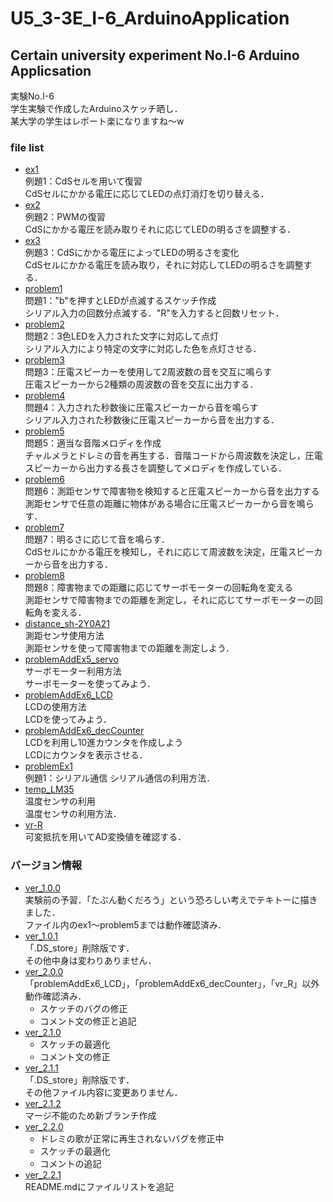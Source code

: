# U5_3-3E_I-6_ArduinoApplication

## Certain university experiment No.I-6 Arduino Applicsation

実験No.I-6<br>
学生実験で作成したArduinoスケッチ晒し．<br>
某大学の学生はレポート楽になりますね〜w

### file list

<ul>
  <li>
    <a href="https://github.com/UtusemiUltimate-of-the-darkness/U5_3-3E_I-6_ArduinoApplication/blob/master/sketch/ex1/ex1.ino">ex1</a><br>
    例題1：CdSセルを用いて復習<br>
    CdSセルにかかる電圧に応じてLEDの点灯消灯を切り替える．
  </li>
  <li>
    <a href="https://github.com/UtusemiUltimate-of-the-darkness/U5_3-3E_I-6_ArduinoApplication/blob/master/sketch/ex2/ex2.ino">ex2</a><br>
    例題2：PWMの復習<br>
    CdSにかかる電圧を読み取りそれに応じてLEDの明るさを調整する．
  </li>
  <li>
    <a href="https://github.com/UtusemiUltimate-of-the-darkness/U5_3-3E_I-6_ArduinoApplication/blob/master/sketch/ex3/ex3.ino">ex3</a><br>
    例題3：CdSにかかる電圧によってLEDの明るさを変化<br>
    CdSセルにかかる電圧を読み取り，それに対応してLEDの明るさを調整する．
  </li>
  <li>
    <a href="https://github.com/UtusemiUltimate-of-the-darkness/U5_3-3E_I-6_ArduinoApplication/blob/master/sketch/problem1/problem1.ino">problem1</a><br>
    問題1："b"を押すとLEDが点滅するスケッチ作成<br>
    シリアル入力の回数分点滅する．"R"を入力すると回数リセット．
  </li>
  <li>
    <a href="https://github.com/UtusemiUltimate-of-the-darkness/U5_3-3E_I-6_ArduinoApplication/blob/master/sketch/problem2/problem2.ino">problem2</a><br>
    問題2：3色LEDを入力された文字に対応して点灯<br>
    シリアル入力により特定の文字に対応した色を点灯させる．
  </li>
  <li>
    <a href="https://github.com/UtusemiUltimate-of-the-darkness/U5_3-3E_I-6_ArduinoApplication/blob/master/sketch/problem3/problem3.ino">problem3</a><br>
    問題3：圧電スピーカーを使用して2周波数の音を交互に鳴らす<br>
    圧電スピーカーから2種類の周波数の音を交互に出力する．
  </li>
  <li>
    <a href="https://github.com/UtusemiUltimate-of-the-darkness/U5_3-3E_I-6_ArduinoApplication/blob/master/sketch/problem4/problem4.ino">problem4</a><br>
    問題4：入力された秒数後に圧電スピーカーから音を鳴らす<br>
    シリアル入力された秒数後に圧電スピーカーから音を出力する．
  </li>
  <li>
    <a href="https://github.com/UtusemiUltimate-of-the-darkness/U5_3-3E_I-6_ArduinoApplication/blob/master/sketch/problem5/problem5.ino">problem5</a><br>
    問題5：適当な音階メロディを作成<br>
    チャルメラとドレミの音を再生する．音階コードから周波数を決定し，圧電スピーカーから出力する長さを調整してメロディを作成している．
  </li>
  <li>
    <a href="https://github.com/UtusemiUltimate-of-the-darkness/U5_3-3E_I-6_ArduinoApplication/blob/master/sketch/problem6/problem6.ino">problem6</a><br>
    問題6：測距センサで障害物を検知すると圧電スピーカーから音を出力する<br>
    測距センサで任意の距離に物体がある場合に圧電スピーカーから音を鳴らす．
  </li>
  <li>
    <a href="https://github.com/UtusemiUltimate-of-the-darkness/U5_3-3E_I-6_ArduinoApplication/blob/master/sketch/problem7/problem7.ino">problem7</a><br>
    問題7：明るさに応じて音を鳴らす．<br>
    CdSセルにかかる電圧を検知し，それに応じて周波数を決定，圧電スピーカーから音を出力する．
  </li>
  <li>
    <a href="https://github.com/UtusemiUltimate-of-the-darkness/U5_3-3E_I-6_ArduinoApplication/blob/master/sketch/problem8/problem8.ino">problem8</a><br>
    問題8：障害物までの距離に応じてサーボモーターの回転角を変える<br>
    測距センサで障害物までの距離を測定し，それに応じてサーボモーターの回転角を変える．
  </li>
  <li>
    <a href="https://github.com/UtusemiUltimate-of-the-darkness/U5_3-3E_I-6_ArduinoApplication/blob/master/sketch/distance_sh-2Y0A21/distance_sh-2Y0A21.ino">distance_sh-2Y0A21</a><br>
    測距センサ使用方法<br>
    測距センサを使って障害物までの距離を測定しよう．
  </li>
  <li>
    <a href="https://github.com/UtusemiUltimate-of-the-darkness/U5_3-3E_I-6_ArduinoApplication/blob/master/sketch/problemAddEx5_servo/problemAddEx5_servo.ino">problemAddEx5_servo</a><br>
    サーボモーター利用方法<br>
    サーボモーターを使ってみよう．
  </li>
  <li>
    <a href="https://github.com/UtusemiUltimate-of-the-darkness/U5_3-3E_I-6_ArduinoApplication/blob/master/sketch/problemAddEx6_LCD/problemAddEx6_LCD.ino">problemAddEx6_LCD</a><br>
    LCDの使用方法<br>
    LCDを使ってみよう．
  </li>
  <li>
    <a href="https://github.com/UtusemiUltimate-of-the-darkness/U5_3-3E_I-6_ArduinoApplication/blob/master/sketch/problemAddEx6_decCounter/problemAddEx6_decCounter.ino">problemAddEx6_decCounter</a><br>
    LCDを利用し10進カウンタを作成しよう<br>
    LCDにカウンタを表示させる．
  </li>
  <li>
    <a href="https://github.com/UtusemiUltimate-of-the-darkness/U5_3-3E_I-6_ArduinoApplication/blob/master/sketch/problemEx1/problemEx1.ino">problemEx1</a><br>
    例題1：シリアル通信
    シリアル通信の利用方法．
  </li>
  <li>
    <a href="https://github.com/UtusemiUltimate-of-the-darkness/U5_3-3E_I-6_ArduinoApplication/blob/master/sketch/temp_LM35/temp_LM35.ino">temp_LM35</a><br>
    温度センサの利用<br>
    温度センサの利用方法．
  </li>
  <li>
    <a href="https://github.com/UtusemiUltimate-of-the-darkness/U5_3-3E_I-6_ArduinoApplication/blob/master/sketch/vr-R/vr-R.ino">vr-R</a><br>
    可変抵抗を用いてAD変換値を確認する．
  </li>
</ul>

### バージョン情報

<ul>
  <li>
    <a href="https://github.com/UtsusemiUltimate-of-the-darkness/U5_3-3E_I-6_ArduinoApplication/tree/ver_1.0.0">ver_1.0.0</a><br>
    実験前の予習．「たぶん動くだろう」という恐ろしい考えでテキトーに描きました．<br>
    ファイル内のex1〜problem5までは動作確認済み．
  </li>
  <li>
    <a href="https://github.com/UtsusemiUltimate-of-the-darkness/U5_3-3E_I-6_ArduinoApplication/tree/ver_1.0.1">ver_1.0.1</a><br>
    「.DS_store」削除版です．<br>
    その他中身は変わりありません．
  </li>
  <li>
    <a href="https://github.com/UtsusemiUltimate-of-the-darkness/U5_3-3E_I-6_ArduinoApplication/tree/ver_2.0.0">ver_2.0.0</a><br>
    「problemAddEx6_LCD」，「problemAddEx6_decCounter」，「vr_R」以外動作確認済み．
    <ul>
        <li>
            スケッチのバグの修正
        </li>
        <li>
            コメント文の修正と追記
        </li>
    </ul>
  </li>
  <li>
    <a href="https://github.com/UtsusemiUltimate-of-the-darkness/U5_3-3E_I-6_ArduinoApplication/tree/ver_2.1.0">ver_2.1.0</a>
    <ul>
      <li>
        スケッチの最適化
      </li>
      <li>
        コメント文の修正
      </li>
    </ul>
  </li>
  <li>
    <a href="https://github.com/UtsusemiUltimate-of-the-darkness/U5_3-3E_I-6_ArduinoApplication/tree/ver_2.1.1">ver_2.1.1</a><br>
    「.DS_store」削除版です．<br>
    その他ファイル内容に変更ありません．
  </li>
  <li>
    <a href="https://github.com/UtsusemiUltimate-of-the-darkness/U5_3-3E_I-6_ArduinoApplication/tree/ver_2.1.2">ver_2.1.2</a><br>
    マージ不能のため新ブランチ作成
  </li>
  <li>
    <a href="https://github.com/UtsusemiUltimate-of-the-darkness/U5_3-3E_I-6_ArduinoApplication/tree/ver_2.2.0">ver_2.2.0</a>
    <ul>
        <li>
            ドレミの歌が正常に再生されないバグを修正中
        </li>
        <li>
            スケッチの最適化
        </li>
        <li>
            コメントの追記
        </li>
    </ul>
  </li>
  <li>
    <a href="https://github.com/UtsusemiUltimate-of-the-darkness/U5_3-3E_I-6_ArduinoApplication/tree/ver_2.2.1">ver_2.2.1</a><br>
    README.mdにファイルリストを追記
  </li>
</ul>
